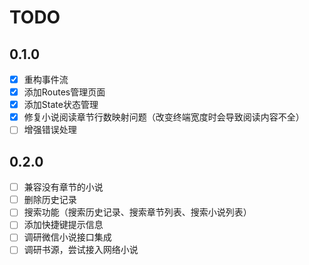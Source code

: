 # TODO

## 0.1.0

- [x] 重构事件流
- [x] 添加Routes管理页面
- [x] 添加State状态管理
- [x] 修复小说阅读章节行数映射问题（改变终端宽度时会导致阅读内容不全）
- [ ] 增强错误处理

## 0.2.0

- [ ] 兼容没有章节的小说
- [ ] 删除历史记录
- [ ] 搜索功能（搜索历史记录、搜索章节列表、搜索小说列表）
- [ ] 添加快捷键提示信息
- [ ] 调研微信小说接口集成
- [ ] 调研书源，尝试接入网络小说
